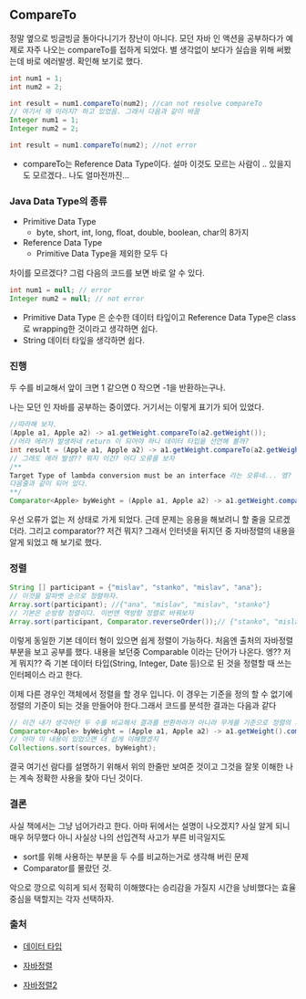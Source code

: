## CompareTo

정말 옆으로 빙글빙글 돌아다니기가 장난이 아니다. 모던 자바 인 액션을 공부하다가 예제로 자주 나오는 compareTo를 접하게 되었다. 별 생각없이 보다가 실습을 위해 써봤는데 바로 에러발생. 확인해 보기로 했다.

```java
int num1 = 1;
int num2 = 2;

int result = num1.compareTo(num2); //can not resolve compareTo
// 여기서 왜 이러지? 하고 있었음. 그래서 다음과 같이 바꿈
Integer num1 = 1;
Integer num2 = 2;

int result = num1.compareTo(num2); //not error
```

- compareTo는 Reference Data Type이다. 설마 이것도 모르는 사람이 .. 있을지도 모르겠다.. 나도 얼마전까진...

### Java Data Type의 종류

- Primitive Data Type
  - byte, short, int, long, float, double, boolean, char의 8가지
- Reference Data Type
  - Primitive Data Type을 제외한 모두 다

차이를 모르겠다? 그럼 다음의 코드를 보면 바로 알 수 있다.

```java
int num1 = null; // error
Integer num2 = null; // not error
```

- Primitive Data Type 은 순수한 데이터 타잎이고 Reference Data Type은 class로 wrapping한 것이라고 생각하면 쉽다.
- String 데이터 타잎을 생각하면 쉽다.

### 진행

두 수를 비교해서 앞이 크면 1 같으면 0 작으면 -1을 반환하는구나.

나는 모던 인 자바를 공부하는 중이였다. 거기서는 이렇게 표기가 되어 있었다.

```java
//따라해 보자.
(Apple a1, Apple a2) -> a1.getWeight.compareTo(a2.getWeight());
//어라 에러가 발생하네 return 이 되어야 하니 데이터 타입을 선언해 볼까?
int result = (Apple a1, Apple a2) -> a1.getWeight.compareTo(a2.getWeight());
// 그래도 에러 발생?? 뭐지 이건? 어디 오류를 보자
/**
Target Type of lambda conversion must be an interface 라는 오류네... 엥? 이게 머지? 하다 책을 보니 
다음줄과 같이 되어 있다.
**/
Comparator<Apple> byWeight = (Apple a1, Apple a2) -> a1.getWeight.compareTo(a2.getWeight());
```

우선 오류가 없는 저 상태로 가게 되었다. 근데 문제는 응용을 해보려니 할 줄을 모르겠더라. 그리고 comparator?? 저건 뭐지?
그래서 인터넷을 뒤지던 중 자바정렬의 내용을 알게 되었고 해 보기로 했다.

### 정렬

```java
String [] participant = {"mislav", "stanko", "mislav", "ana"};
// 이것을 알파벳 순으로 정렬하자.
Array.sort(participant); //{"ana", "mislav", "mislav", "stanko"}
// 기본은 순방향 정렬이다. 이번엔 역방향 정렬로 바꿔보자
Array.sort(participant, Comparator.reverseOrder());// {"stanko", "mislav", "mislav", "ana"}
```

이렇게 동일한 기본 데이터 형이 있으면 쉽게 정렬이 가능하다. 처음엔 출처의 자바정렬 부분을 보고 공부를 했다. 내용을 보던중 Comparable 이라는 단어가 나온다. 엥?? 저게 뭐지?? 즉 기본 데이터 타입(String, Integer, Date 등)으로 된 것을 정렬할 때 쓰는 인터페이스 라고 한다.

이제 다른 경우인 객체에서 정렬을 할 경우 입니다. 이 경우는 기준을 정의 할 수 없기에 정렬의 기준이 되는 것을 만들어야 한다.그래서 코드를 분석한 결과는 다음과 같다

```java
// 이건 내가 생각하던 두 수를 비교해서 결과를 반환하라가 아니라 무게를 기준으로 정렬의 기준을 만든다 의 의미다.
Comparator<Apple> byWeight = (Apple a1, Apple a2) -> a1.getWeight().compareTo(a2.getWeight());
// 아마 이 내용이 있었으면 더 쉽게 이해했겠지
Collections.sort(sources, byWeight);
```

결국 여기선 람다를 설명하기 위해서 위의 한줄만 보여준 것이고 그것을 잘못 이해한 나는 계속 정확한 사용을 찾아 다닌 것이다.

### 결론

사실 책에서는 그냥 넘어가라고 한다. 아마 뒤에서는 설명이 나오겠지? 사실 알게 되니 매우 허무했다 아니 사실상 나의 선입견적 사고가 부른 비극일지도 

- sort를 위해 사용하는 부분을 두 수를 비교하는거로 생각해 버린 문제
- Comparator를 몰랐던 것.

악으로 깡으로 익히게 되서 정확히 이해했다는 승리감을 가질지 시간을 낭비했다는 효율중심을 택할지는 각자 선택하자.

### 출처

- [데이터 타입](https://hyungjoon6876.github.io/jlog/2018/07/05/java-data-type.html)

- [자바정렬](https://cwondev.tistory.com/15)
- [자바정렬2](https://dev-daddy.tistory.com/23)

